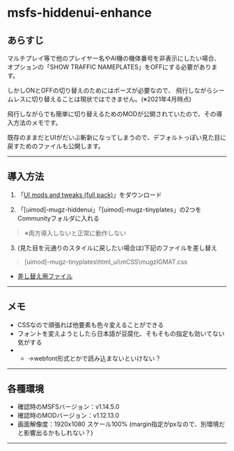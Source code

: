 # msfs-hiddenui-enhance

## あらすじ

マルチプレイ等で他のプレイヤー名やAI機の機体番号を非表示にしたい場合、
オプションの「SHOW TRAFFIC NAMEPLATES」をOFFにする必要があります。

しかしONとOFFの切り替えのためにはポーズが必要なので、
飛行しながらシームレスに切り替えることは現状ではできません。(※2021年4月時点)

飛行しながらでも簡単に切り替えるためのMODが公開されていたので、その導入方法のメモです。

既存のままだとUIがだいぶ斬新になってしまうので、デフォルトっぽい見た目に戻すためのファイルも公開します。

---

## 導入方法

1. 「[UI mods and tweaks (full pack)](https://flightsim.to/file/3530/ui-mods-and-tweaks-full-pack)」をダウンロード

2. 「[uimod]-mugz-hiddenui」「[uimod]-mugz-tinyplates」の2つをCommunityフォルダに入れる
> ※両方導入しないと正常に動作しない

3. (見た目を元通りのスタイルに戻したい場合は)下記のファイルを差し替え
> [uimod]-mugz-tinyplates\html_ui\mCSS\mugzIGMAT.css
* [差し替え用ファイル](https://raw.githubusercontent.com/berry1225/msfs-hiddenui-enhance/main/mugzIGMAT.css)

---

## メモ

* CSSなので頑張れば他要素も色々変えることができる
* フォントを変えようとしたら日本語が豆腐化、そもそもの指定も効いてない気がする
* * →webfont形式とかで読み込まないといけない？

---

## 各種環境
* 確認時のMSFSバージョン：v1.14.5.0
* 確認時のMODバージョン：v1.12.13.0
* 画面解像度：1920x1080 スケール100% (margin指定がpxなので、別環境だと影響出るかもしれない？)

---
